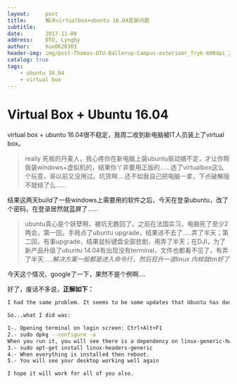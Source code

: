 ```yaml
---
layout:     post
title:      解决virtualbox+ubuntu 16.04蓝屏问题
subtitle:   
date:       2017-11-09
address:    DTU, Lyngby
author:     hux0620303
header-img: img/post-Thomas-DTU-Ballerup-Campus-exterioer_Tryk-600dpi_28.jpg
catalog: true
tags:
    - ubuntu 16.04
    - virtual box
---
```




# Virtual Box + Ubuntu 16.04

virtual box + ubuntu 16.04很不稳定，我周二收到新电脑被IT人员装上了virtual box。

> really 死板的丹麦人，我心疼你在新电脑上装ubuntu驱动搞不定，才让你帮我装windows+虚拟机的，结果你丫非要用正版的......选了virtualbox这么个玩意，哥以前又没用过。坑货啊....还不如我自己把电脑一拿，下点破解版不就结了么......

结果这两天build了一些windows上需要用的软件之后，今天在登录ubuntu，改了个密码，在登录居然就蓝屏了......

> ubuntu真心是个妖孽啊，被坑无数回了。之前在法国实习，电脑死了至少2两会，第一回，手贱点了ubuntu upgrade，结果进不去了.....弄了半天；第二回，有事upgrade，结果鼠标键盘全部悲剧，用弄了半天；在DJI，为了新产品升级了ubuntu 14.04有出现没有terminal，文件也都看不见了，有弄了半天.....*解决方案一般都是进入命令行，然后狂升一波linux 内核就tm好了*

今天这个情况，google了一下，果然不是个例啊....

好了，废话不多说，**正解如下：**

```bash
I had the same problem. It seems to be some updates that Ubuntu has done on the last session but some updates are missing.

So...what I did was:

1-. Opening terminal on login screen: Ctrl+Alt+F1
2.- sudo dpkg --configure -a
When you run it, you will see there is a dependency on linux-generic-hwe that is not updated. This dependency seems to be linux-headers-generic. So...
3.- sudo apt-get install linux-headers-generic
4.- When everything is installed then reboot.
5.- You will see your desktop working well again

I hope it will work for all of you also.
```

